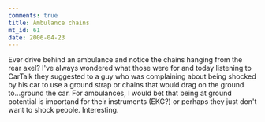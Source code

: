 ```yaml
--- 
comments: true
title: Ambulance chains
mt_id: 61
date: 2006-04-23
---
```

Ever drive behind an ambulance and notice the chains hanging from the rear axel?  I've always wondered what those were for and today listening to CarTalk they suggested to a guy who was complaining about being shocked by his car to use a ground strap or chains that would drag on the ground to...ground the car.  For ambulances, I would bet that being at ground potential is importand for their instruments (EKG?) or perhaps they just don't want to shock people.  Interesting.
